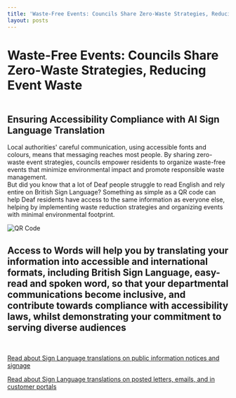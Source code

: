 ```yaml
---
title: 'Waste-Free Events: Councils Share Zero-Waste Strategies, Reducing Event Waste'
layout: posts
---
```


# Waste-Free Events: Councils Share Zero-Waste Strategies, Reducing Event Waste

![]()

## Ensuring Accessibility Compliance with AI Sign Language Translation

Local authorities' careful communication, using accessible fonts and colours, means that messaging reaches most people.  By sharing zero-waste event strategies, councils empower residents to organize waste-free events that minimize environmental impact and promote responsible waste management.  
But did you know that a lot of Deaf people struggle to read English and rely entire on British Sign Language?
Something as simple as a QR code can help Deaf residents have access to the same information as everyone else, helping by implementing waste reduction strategies and organizing events with minimal environmental footprint.

![QR Code](/posts/images/qr-contact.png)

## Access to Words will help you by translating your information into accessible and international formats, including British Sign Language, easy-read and spoken word, so that your departmental communications become inclusive, and contribute towards compliance with accessibility laws, whilst demonstrating your commitment to serving diverse audiences

<br/>

[Read about Sign Language translations on public information notices and signage](/solutions/gazette)

[Read about Sign Language translations on posted letters, emails, and in customer portals](/solutions/correspondent)
